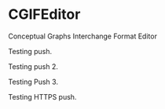 CGIFEditor
==========

Conceptual Graphs Interchange Format Editor

Testing push.

Testing push 2.

Testing Push 3.

Testing HTTPS push.